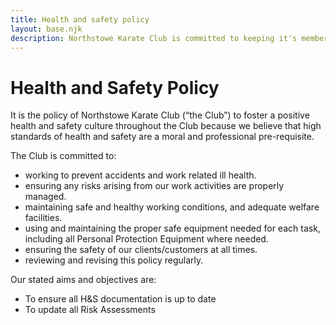 ```yaml
---
title: Health and safety policy
layout: base.njk
description: Northstowe Karate Club is committed to keeping it's members safe and well
---
```

# Health and Safety Policy
It is the policy of Northstowe Karate Club (“the Club”) to foster a positive health and safety culture throughout the Club because we believe that high standards of health and safety are a moral and professional pre-requisite.

The Club is committed to:
*	working to prevent accidents and work related ill health.
*	ensuring any risks arising from our work activities are properly managed.
*	maintaining safe and healthy working conditions, and adequate welfare facilities.
*	using and maintaining the proper safe equipment needed for each task, including all Personal  Protection Equipment where needed.
*	ensuring the safety of our clients/customers at all times.
*	reviewing and revising this policy regularly.

Our stated aims and objectives are:

* To ensure all H&S documentation is up to date
* To update all Risk Assessments

